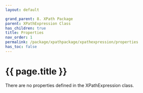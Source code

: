 ```yaml
---
layout: default

grand_parent: 8. XPath Package
parent: XPathExpression Class
has_children: true
title: Properties
nav_order: 1
permalink: /package/xpathpackage/xpathexpression/properties
has_toc: false
---
```

# {{ page.title }}

There are no properties defined in the XPathExpression class.
